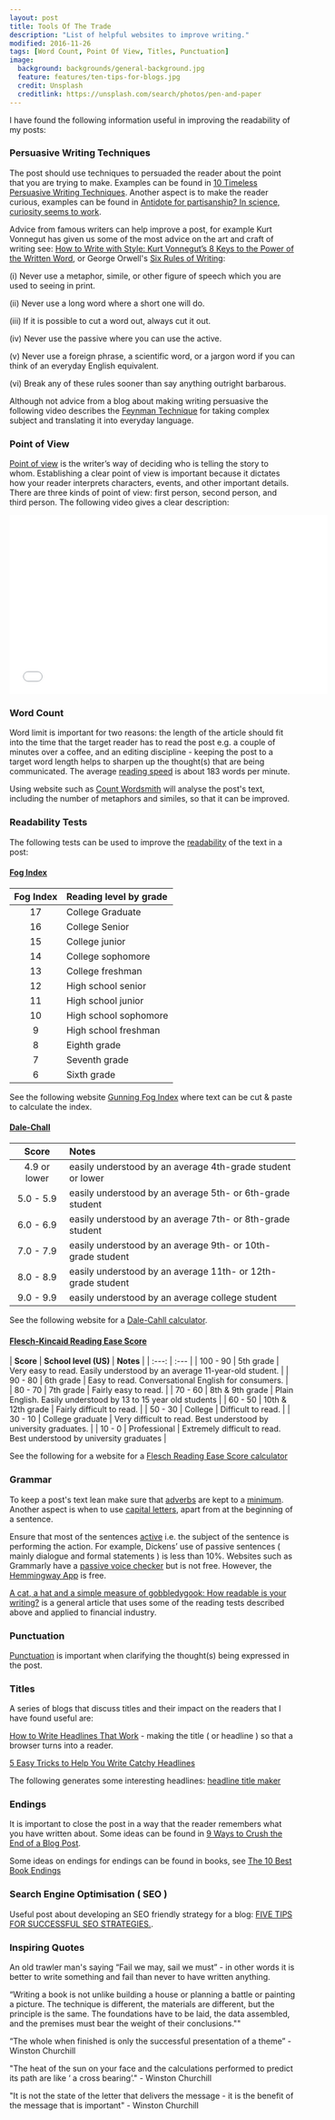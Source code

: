 ```yaml
---
layout: post
title: Tools Of The Trade
description: "List of helpful websites to improve writing."
modified: 2016-11-26
tags: [Word Count, Point Of View, Titles, Punctuation]
image:
  background: backgrounds/general-background.jpg
  feature: features/ten-tips-for-blogs.jpg
  credit: Unsplash
  creditlink: https://unsplash.com/search/photos/pen-and-paper
---
```


I have found the following information useful in improving the readability of my posts:

### Persuasive Writing Techniques

The post should use techniques to persuaded the reader about the point that you are trying to make. Examples can be found in [10 Timeless Persuasive Writing Techniques](https://copyblogger.com/persuasive-writing/). Another aspect is to make the reader curious, examples can be found in [Antidote for partisanship? In science, curiosity seems to work](https://news.yale.edu/2017/01/26/antidote-partisanship-science-curiosity-seems-work).

Advice from famous writers can help improve a post, for example Kurt Vonnegut has given us some of the most advice on the art and craft of writing see: [How to Write with Style: Kurt Vonnegut’s 8 Keys to the Power of the Written Word](https://www.themarginalian.org/2013/01/14/how-to-write-with-style-kurt-vonnegut/), or George Orwell's [Six Rules of Writing](https://infusion.media/blog/george-orwells-six-rules-for-writing/):

(i) Never use a metaphor, simile, or other figure of speech which you are used to seeing in print. <br>

(ii) Never use a long word where a short one will do. <br>

(iii) If it is possible to cut a word out, always cut it out. <br>

(iv) Never use the passive where you can use the active. <br>

(v) Never use a foreign phrase, a scientific word, or a jargon word if you can think of an everyday English equivalent. <br>

(vi) Break any of these rules sooner than say anything outright barbarous.

Although not advice from a blog about making writing persuasive the following video describes the [Feynman Technique](https://www.youtube.com/watch?v=q-16DPh_VWw) for taking complex subject and translating it into everyday language.

### Point of View

[Point of view](https://grammar.collinsdictionary.com/easy-learning/what-is-the-first-person-the-second-person-and-the-third-person-in-english) is the writer’s way of deciding who is telling the story to whom. Establishing a clear point of view is important because it dictates how your reader interprets characters, events, and other important details. There are three kinds of point of view: first person, second person, and third person. The following video gives a clear description: <br>

<iframe width="560" height="315" src="//www.youtube.com/embed/iFaaNuA9LKA?enablejsapi=1&origin=https://dtinblack.github.io/"  frameborder="0"></iframe>

### Word Count

Word limit is important for two reasons: the length of the article should fit into the time that the target reader has to read the post e.g. a couple of minutes over a coffee, and an editing discipline - keeping the post to a target word length helps to sharpen up the thought(s) that are being communicated. The average [reading speed](https://wordsrated.com/reading-speed-statistics/) is about 183 words per minute.   

Using website such as [Count Wordsmith](https://countwordsworth.com/) will analyse the post's text, including the number of metaphors and similes, so that it can be improved.

### Readability Tests

The following tests can be used to improve the [readability](https://readable.com/readability/new-dale-chall-readability-formula/) of the text in a post:

#### [Fog Index](https://en.wikipedia.org/wiki/Gunning_fog_index)

| <b>Fog Index</b> | <b>Reading level by grade</b> |
| :---: | :--- |
| 17   |  College Graduate     |  
| 16   |  College Senior  |
|15	|College junior|
|14	|College sophomore|
|13	|College freshman|
|12	|High school senior|
|11	|High school junior|
|10	|High school sophomore|
|9	|High school freshman|
|8	|Eighth grade|
|7	|Seventh grade|
|6	|Sixth grade|

See the following website [Gunning Fog Index](https://gunning-fog-index.com/) where text can be cut & paste to calculate the index.


#### [Dale-Chall](https://en.wikipedia.org/wiki/Dale%E2%80%93Chall_readability_formula)


| <b>Score</b> | <b>Notes</b> |
| :---: | :--- |
| 4.9 or lower| easily understood by an average 4th-grade student or lower  |  
| 5.0 - 5.9 | easily understood by an average 5th- or 6th-grade student |
| 6.0 - 6.9	| easily understood by an average 7th- or 8th-grade student |
| 7.0 - 7.9 | easily understood by an average 9th- or 10th-grade student |
| 8.0 - 8.9 | easily understood by an average 11th- or 12th-grade student |
| 9.0 - 9.9	| easily understood by an average college student |

See the following website for a [Dale-Cahll calculator](https://app.readable.com/text/dalechall/).

#### [Flesch-Kincaid Reading Ease Score](https://en.wikipedia.org/wiki/Flesch%E2%80%93Kincaid_readability_tests)

| <b>Score</b> | <b>School level (US)</b> | <b>Notes</b> |
| :---: | :--- |
| 100 - 90 | 5th grade | Very easy to read. Easily understood by an average 11-year-old student. |
| 90 - 80  | 6th grade | Easy to read. Conversational English for consumers. |  
| 80 - 70  | 7th grade | Fairly easy to read. |
| 70 - 60  | 8th & 9th grade | Plain English. Easily understood by 13 to 15 year old students |
| 60 - 50  | 10th & 12th grade | Fairly difficult to read. |
| 50 - 30  | College | Difficult to read. |
| 30 - 10  | College graduate | Very difficult to read. Best understood by university graduates. |
| 10 - 0   | Professional | Extremely difficult to read. Best understood by university graduates |

See the following for a website for a [Flesch Reading Ease Score calculator](https://goodcalculators.com/flesch-kincaid-calculator/)


### Grammar

To keep a post's text lean make sure that [adverbs](https://www.yourdictionary.com/articles/adverbs-list-printable) are kept to a [minimum](https://writetodone.com/shoot-adverbs/). Another aspect is when to use [capital letters](https://www.skillsyouneed.com/write/capital-letters.html), apart from at the beginning of a sentence.

Ensure that most of the sentences [active](https://www.theschoolrun.com/what-are-active-and-passive-sentences) i.e. the subject of the sentence is performing the action. For example, Dickens’ use of passive sentences ( mainly dialogue and formal statements ) is less than 10%. Websites such as Grammarly have a [passive voice checker](https://www.grammarly.com/passive-voice-checker) but is not free. However, the [Hemmingway App](https://hemingwayapp.com/) is free.

[A cat, a hat and a simple measure of gobbledygook: How readable is your writing?](https://bankunderground.co.uk/2016/10/04/a-cat-a-hat-and-a-simple-measure-of-gobbledygook-how-readable-is-your-writing/#more-2108) is a general article that uses some of the reading tests described above and applied to financial industry.

### Punctuation

[Punctuation](https://www.skillsyouneed.com/write/punctuation1.html) is important when clarifying the thought(s) being expressed in the post.

### Titles

A series of blogs that discuss titles and their impact on the readers that I have found useful are:

[How to Write Headlines That Work](https://copyblogger.com/how-to-write-headlines-that-work/) - making the title ( or headline ) so that a browser turns into a reader.

[5 Easy Tricks to Help You Write Catchy Headlines](https://goinswriter.com/catchy-headlines/)

The following generates some interesting headlines: [headline title maker](https://www.portent.com/tools/title-maker/)

### Endings

It is important to close the post in a way that the reader remembers what you have written about. Some ideas can be found in [9 Ways to Crush the End of a Blog Post](https://blog.hubspot.com/marketing/how-to-end-blog-post).

Some ideas on endings for endings can be found in books, see [The 10 Best Book Endings](https://www.publishersweekly.com/pw/by-topic/industry-news/tip-sheet/article/56760-the-10-best-book-endings.html)

### Search Engine Optimisation ( SEO )

Useful post about developing an SEO friendly strategy for a blog: [FIVE TIPS FOR SUCCESSFUL SEO STRATEGIES.](https://www.transformcommunications.co.uk/post/five-tips-for-successful-seo-strategies).

### Inspiring Quotes

An old trawler man's saying “Fail we may, sail we must” - in other words it is better to write something and fail than never to have written anything.

“Writing a book is not unlike building a house or planning a battle or painting a picture. The technique is different, the materials are different, but the principle is the same. The foundations have to be laid, the data assembled, and the premises must bear the weight of their conclusions.""

“The whole when finished is only the successful presentation of a theme” - Winston Churchill


"The heat of the sun on your face and the calculations performed to predict its path are like ‘ a cross bearing’." - Winston Churchill


"It is not the state of the letter that delivers the message - it is the benefit of the message that is important" - Winston Churchill
